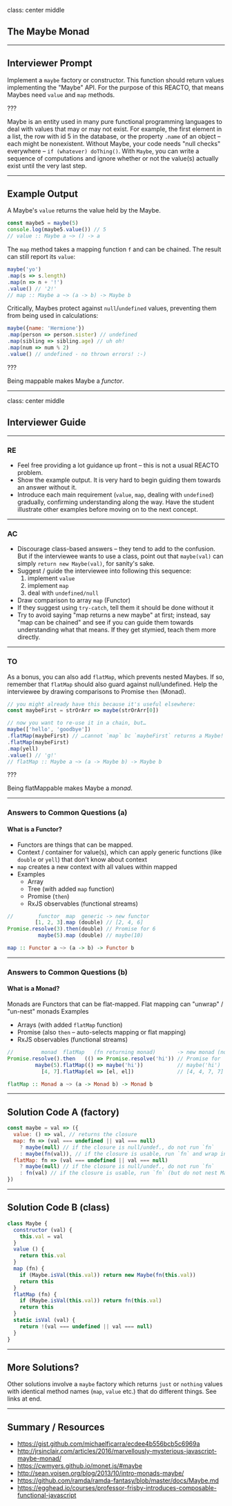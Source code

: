 class: center middle
## The Maybe Monad

---

## Interviewer Prompt

Implement a `maybe` factory or constructor. This function should return values implementing the "Maybe" API. For the purpose of this REACTO, that means Maybes need `value` and `map` methods.

???

Maybe is an entity used in many pure functional programming languages to deal with values that may or may not exist. For example, the first element in a list, the row with id 5 in the database, or the property `.name` of an object – each might be nonexistent. Without Maybe, your code needs "null checks" everywhere – `if (whatever) doThing()`. With `Maybe`, you can write a sequence of computations and ignore whether or not the value(s) actually exist until the very last step.

---

## Example Output

A Maybe's `value` returns the value held by the Maybe.

```js
const maybe5 = maybe(5)
console.log(maybe5.value()) // 5
// value :: Maybe a ~> () -> a
```

The `map` method takes a mapping function `f` and can be chained. The result can still report its `value`:

```js
maybe('yo')
.map(s => s.length)
.map(n => n + '!')
.value() // '2!'
// map :: Maybe a ~> (a -> b) -> Maybe b
```

Critically, Maybes protect against `null`/`undefined` values, preventing them from being used in calculations:

```js
maybe({name: 'Hermione'})
.map(person => person.sister) // undefined
.map(sibling => sibling.age) // uh oh!
.map(num => num % 2)
.value() // undefined - no thrown errors! :-)
```

???

Being mappable makes Maybe a *functor*.

---

class: center middle
## Interviewer Guide

---

### RE

* Feel free providing a lot guidance up front – this is not a usual REACTO problem.
* Show the example output. It is very hard to begin guiding them towards an answer without it.
* Introduce each main requirement (`value`, `map`, dealing with `undefined`) gradually, confirming understanding along the way. Have the student illustrate other examples before moving on to the next concept.

---

### AC

* Discourage class-based answers – they tend to add to the confusion. But if the interviewee wants to use a class, point out that `maybe(val)` can simply `return new Maybe(val)`, for sanity's sake.
* Suggest / guide the interviewee into following this sequence:
  1. implement `value`
  2. implement `map`
  3. deal with `undefined/null`
* Draw comparison to array `map` (Functor)
* If they suggest using `try-catch`, tell them it should be done without it
* Try to avoid saying "map returns a new maybe" at first; instead, say "map can be chained" and see if you can guide them towards understanding what that means. If they get stymied, teach them more directly.

---

### TO

As a bonus, you can also add `flatMap`, which prevents nested Maybes. If so, remember that `flatMap` should also guard against null/undefined. Help the interviewee by drawing comparisons to Promise `then` (Monad).

```js
// you might already have this because it's useful elsewhere:
const maybeFirst = strOrArr => maybe(strOrArr[0])

// now you want to re-use it in a chain, but…
maybe(['hello', 'goodbye'])
.flatMap(maybeFirst) // …cannot `map` bc `maybeFirst` returns a Maybe!
.flatMap(maybeFirst)
.map(yell)
.value() // 'g!'
// flatMap :: Maybe a ~> (a -> Maybe b) -> Maybe b
```

???

Being flatMappable makes Maybe a *monad*.

---

### Answers to Common Questions (a)

#### What is a Functor?

* Functors are things that can be mapped.
* Context / container for value(s), which can apply generic functions (like `double` or `yell`) that don't know about context
* `map` creates a new context with all values within mapped
* Examples
  * Array
  * Tree (with added `map` function)
  * Promise (`then`)
  * RxJS observables (functional streams)

```js
//        functor  map  generic -> new functor
         [1, 2, 3].map (double) // [2, 4, 6]
Promise.resolve(3).then(double) // Promise for 6
          maybe(5).map (double) // maybe(10)
```

```hs
map :: Functor a ~> (a -> b) -> Functor b
```

---

### Answers to Common Questions (b)

#### What is a Monad?

Monads are Functors that can be flat-mapped.
Flat mapping can "unwrap" / "un-nest" monads
Examples
  * Arrays (with added `flatMap` function)
  * Promise (also `then` – auto-selects mapping or flat mapping)
  * RxJS observables (functional streams)

```js
//         monad  flatMap   (fn returning monad)       -> new monad (not nested)
Promise.resolve().then   (() => Promise.resolve('hi')) // Promise for 'hi'
         maybe(5).flatMap(() => maybe('hi'))           // maybe('hi')
           [4, 7].flatMap(el => [el, el])              // [4, 4, 7, 7]
```

```hs
flatMap :: Monad a ~> (a -> Monad b) -> Monad b
```

---

## Solution Code A (factory)

```js
const maybe = val => ({
  value: () => val, // returns the closure
  map: fn => (val === undefined || val === null)
    ? maybe(null) // if the closure is null/undef., do not run `fn`
    : maybe(fn(val)), // if the closure is usable, run `fn` and wrap in Maybe
  flatMap: fn => (val === undefined || val === null)
    ? maybe(null) // if the closure is null/undef., do not run `fn`
    : fn(val) // if the closure is usable, run `fn` (but do not nest Maybes)
})
```

---

## Solution Code B (class)

```js
class Maybe {
  constructor (val) {
    this.val = val
  }
  value () {
    return this.val
  }
  map (fn) {
    if (Maybe.isVal(this.val)) return new Maybe(fn(this.val))
    return this
  }
  flatMap (fn) {
    if (Maybe.isVal(this.val)) return fn(this.val)
    return this
  }
  static isVal (val) {
    return !(val === undefined || val === null)
  }
}
```

---

## More Solutions?

Other solutions involve a `maybe` factory which returns `just` or `nothing` values with identical method names (`map`, `value` etc.) that do different things. See links at end.

---

## Summary / Resources

* https://gist.github.com/michaelficarra/ecdee4b556bcb5c6969a
* http://jrsinclair.com/articles/2016/marvellously-mysterious-javascript-maybe-monad/
* https://cwmyers.github.io/monet.js/#maybe
* http://sean.voisen.org/blog/2013/10/intro-monads-maybe/
* https://github.com/ramda/ramda-fantasy/blob/master/docs/Maybe.md
* https://egghead.io/courses/professor-frisby-introduces-composable-functional-javascript
